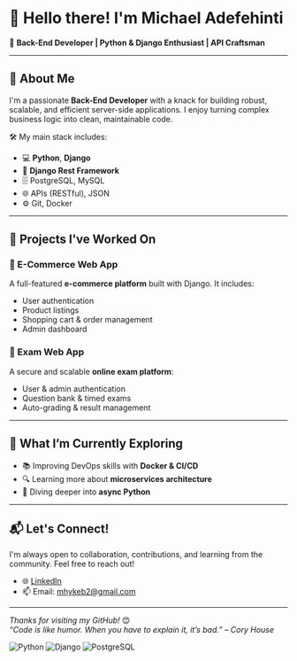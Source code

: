 # 👋 Hello there! I'm Michael Adefehinti

🎯 **Back-End Developer | Python & Django Enthusiast | API Craftsman**

---

## 🚀 About Me

I'm a passionate **Back-End Developer** with a knack for building robust, scalable, and efficient server-side applications. I enjoy turning complex business logic into clean, maintainable code.

🛠️ My main stack includes:

- 💻 **Python**, **Django**
- 🧪 **Django Rest Framework**
- 🗄️ PostgreSQL, MySQL
- 🌐 APIs (RESTful), JSON
- ⚙️ Git, Docker

---

## 🧩 Projects I've Worked On

### 🛒 E-Commerce Web App
A full-featured **e-commerce platform** built with Django. It includes:
- User authentication
- Product listings
- Shopping cart & order management
- Admin dashboard

### 📝 Exam Web App
A secure and scalable **online exam platform**:
- User & admin authentication
- Question bank & timed exams
- Auto-grading & result management

---

## 🌟 What I’m Currently Exploring

- 📚 Improving DevOps skills with **Docker & CI/CD**
- 🔍 Learning more about **microservices architecture**
- 🧠 Diving deeper into **async Python**

---

## 📬 Let's Connect!

I'm always open to collaboration, contributions, and learning from the community. Feel free to reach out!

- 🌐 [LinkedIn](https://www.linkedin.com/in/michael-adefehinti-738966281?utm_source=share&utm_campaign=share_via&utm_content=profile&utm_medium=android_app )
- 📫 Email: mhykeb2@gmail.com

---

_Thanks for visiting my GitHub!_ 😊  
_“Code is like humor. When you have to explain it, it’s bad.” – Cory House_

![Python](https://img.shields.io/badge/Python-3776AB?style=for-the-badge&logo=python&logoColor=white)
![Django](https://img.shields.io/badge/Django-092E20?style=for-the-badge&logo=django&logoColor=white)
![PostgreSQL](https://img.shields.io/badge/PostgreSQL-316192?style=for-the-badge&logo=postgresql&logoColor=white)
